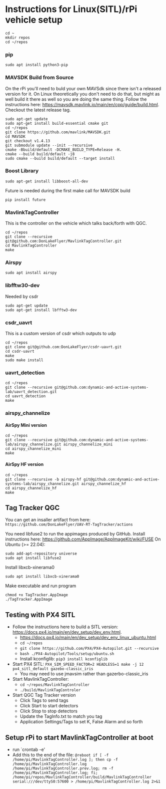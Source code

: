 # Instructions for Linux(SITL)/rPi vehicle setup

```
cd ~
mkdir repos
cd ~/repos
```
### pip
```
sudo apt install python3-pip
```

### MAVSDK Build from Source
On the rPi you'll need to buld your own MAVSdk since there isn't a released version for it. On Linux theoretically you don't need to do that, but might as well build it there as well so you are doing the same thing. Follow the instructions here: https://mavsdk.mavlink.io/main/en/cpp/guide/build.html. Checkout the latest release tag.
```
sudo apt-get update
sudo apt-get install build-essential cmake git
cd ~/repos
git clone https://github.com/mavlink/MAVSDK.git
cd MAVSDK
git checkout v1.4.13
git submodule update --init --recursive
cmake -Bbuild/default -DCMAKE_BUILD_TYPE=Release -H.
cmake --build build/default -j8
sudo cmake --build build/default --target install
```

### Boost Library
```
sudo apt-get install libboost-all-dev
```

Future is needed during the first make call for MAVSDK build
```
pip install future
```

### MavlinkTagController
This is the controller on the vehicle which talks back/forth with QGC.

```
cd ~/repos
git clone --recursive git@github.com:DonLakeFlyer/MavlinkTagController.git
cd MavlinkTagController 
make
```

### Airspy
`sudo apt install airspy`

### libfftw30-dev
Needed by csdr
```
sudo apt-get update
sudo apt-get install lbfftw3-dev
```


### csdr_uavrt
This is a custom version of csdr which outputs to udp

```
cd ~/repos
git clone git@github.com:DonLakeFlyer/csdr-uavrt.git
cd csdr-uavrt 
make
sudo make install
```

### uavrt_detection
```
cd ~/repos
git clone --recursive git@github.com:dynamic-and-active-systems-lab/uavrt_detection.git
cd uavrt_detection 
make
```

### airspy_channelize

#### AirSpy Mini version
```
cd ~/repos
git clone --recursive git@github.com:dynamic-and-active-systems-lab/airspy_channelize.git airspy_channelize_mini
cd airspy_channelize_mini
make
```

#### AirSpy HF version
```
cd ~/repos
git clone --recursive -b airspy-hf git@github.com:dynamic-and-active-systems-lab/airspy_channelize.git airspy_channelize_hf
cd airspy_channelize_hf
make
```

## Tag Tracker QGC
You can get an insaller artifact from here: `https://github.com/DonLakeFlyer/UAV-RT-TagTracker/actions`

You need libfuse2 to run the appimages produced by GitHub. Install instructions here: https://github.com/AppImage/AppImageKit/wiki/FUSE
On Ubuntu (>= 22.04):
```
sudo add-apt-repository universe
sudo apt install libfuse2
```
Install libxcb-xinerama0
```
sudo apt install libxcb-xinerama0
```

Make executable and run program
```
chmod +x TagTracker.AppImage
./TagTracker.AppImage
```

## Testing with PX4 SITL
* Follow the instructions here to build a SITL version: https://docs.px4.io/main/en/dev_setup/dev_env.html.
  * https://docs.px4.io/main/en/dev_setup/dev_env_linux_ubuntu.html
  * `cd ~/repos`
  * `git clone https://github.com/PX4/PX4-Autopilot.git --recursive`
  * `bash ./PX4-Autopilot/Tools/setup/ubuntu.sh`
  * Install kconfiglib: `pip3 install kconfiglib`
* Start PX4 SITL: `PX4_SIM_SPEED_FACTOR=2 HEADLESS=1 make -j 12 px4_sitl_default gazebo-classic_iris`
  * You may need to use jmavsim rather than gazerbo-classic_iris
* Start MavlinkTagController: 
  * `cd ~/repos/MavlinkTagController`
  * `./build/MavlinkTagControler`
* Start QGC Tag Tracker version
  * Click Tags to send tags
  * Click Start to start detectors
  * Click Stop to stop detectors
  * Update the TagInfo.txt to match you tag
  * Application Settings/Tags to set K, False Alarm and so forth

## Setup rPi to start MavlinkTagController at boot

* run `crontab -e'
* Add this to the end of the file: `@reboot if [ -f /home/pi/MavlinkTagController.log ]; then cp -f /home/pi/MavlinkTagController.log /home/pi/MavlinkTagController.prev.log; rm -f /home/pi/MavlinkTagController.log; fi; /home/pi/repos/MavlinkTagController/build/MavlinkTagController serial:///dev/ttyS0:57600 > /home/pi/MavlinkTagController.log 2>&1
`  
